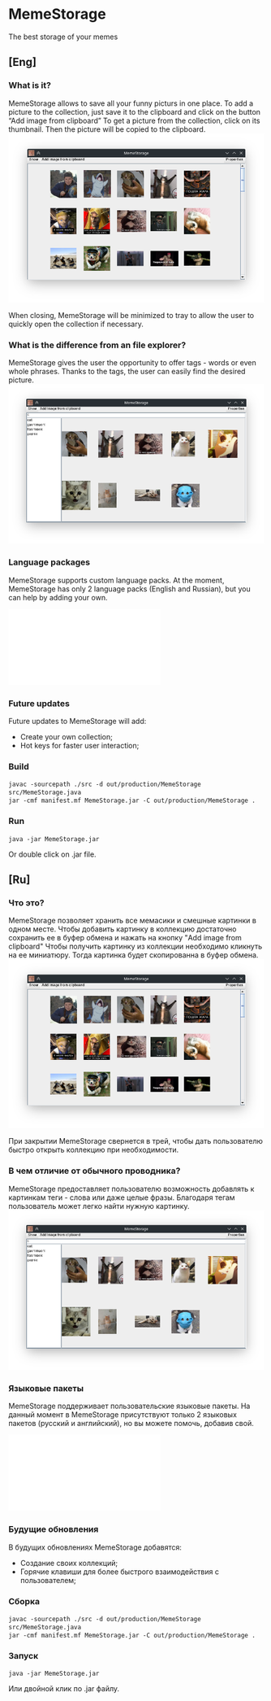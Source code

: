 # MemeStorage
The best storage of your memes

## [Eng]
### What is it?
MemeStorage allows to save all your funny picturs in one place.
To add a picture to the collection, just save it to the clipboard and click on the button “Add image from clipboard”
To get a picture from the collection, click on its thumbnail. Then the picture will be copied to the clipboard.
![Camera sevtors](interface.png)

When closing, MemeStorage will be minimized to tray to allow the user to quickly open the collection if necessary.

### What is the difference from an file explorer?
MemeStorage gives the user the opportunity to offer tags - words
or even whole phrases. Thanks to the tags, the user can easily find the desired picture.
![Camera sevtors](tags.png)

### Language packages
MemeStorage supports custom language packs. At the moment, MemeStorage has only 2 language packs (English and Russian), but you can help by adding your own.

![Creating language package](localizations/README.md)

### Future updates
Future updates to MemeStorage will add:
- Create your own collection;
- Hot keys for faster user interaction;

### Build
```
javac -sourcepath ./src -d out/production/MemeStorage src/MemeStorage.java
jar -cmf manifest.mf MemeStorage.jar -C out/production/MemeStorage .
```

### Run
```
java -jar MemeStorage.jar
```
Or double click on .jar file.


## [Ru]
### Что это?
MemeStorage позволяет хранить все мемасики и смешные картинки в одном месте.
Чтобы добавить картинку в коллекцию достаточно сохранить ее в буфер обмена и нажать на кнопку "Add image from clipboard"
Чтобы получить картинку из коллекции необходимо кликнуть на ее миниатюру. Тогда картинка будет скопированна в буфер обмена.
![Camera sevtors](interface.png)

При закрытии MemeStorage свернется в трей, чтобы дать пользователю быстро открыть коллекцию при необходимости.

### В чем отличие от обычного проводника?
MemeStorage предоставляет пользователю возможность добавлять к картинкам теги - слова
или даже целые фразы. Благодаря тегам пользователь может легко найти нужную картинку.
![Camera sevtors](tags.png)

### Языковые пакеты
MemeStorage поддерживает пользовательские языковые пакеты. На данный момент в MemeStorage присутствуют только 2 языковых пакетов (русский и английский), но вы можете помочь, добавив свой.

![Создание языкового пакета](localizations/README.md)

### Будущие обновления
В будущих обновлениях MemeStorage добавятся:
- Создание своих коллекций;
- Горячие клавиши для более быстрого взаимодействия с пользователем;

### Сборка
```
javac -sourcepath ./src -d out/production/MemeStorage src/MemeStorage.java
jar -cmf manifest.mf MemeStorage.jar -C out/production/MemeStorage .
```

### Запуск
```
java -jar MemeStorage.jar
```
Или двойной клик по .jar файлу.
